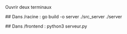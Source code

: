 Ouvrir deux terminaux

## Dans /racine :
go build -o server ./src_server
./server

## Dans /frontend :
python3 serveur.py
